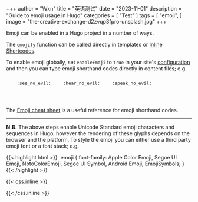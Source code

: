 +++
author = "Wxn"
title = "英语测试"
date = "2023-11-01"
description = "Guide to emoji usage in Hugo"
categories = [
    "Test"
]
tags = [
    "emoji",
]
image = "the-creative-exchange-d2zvqp3fpro-unsplash.jpg"
+++

Emoji can be enabled in a Hugo project in a number of ways. 
<!--more-->
The [`emojify`](https://gohugo.io/functions/emojify/) function can be called directly in templates or [Inline Shortcodes](https://gohugo.io/templates/shortcode-templates/#inline-shortcodes). 

To enable emoji globally, set `enableEmoji` to `true` in your site's [configuration](https://gohugo.io/getting-started/configuration/) and then you can type emoji shorthand codes directly in content files; e.g.

<p><span class="nowrap"><span class="emojify">🙈</span> <code>:see_no_evil:</code></span>  <span class="nowrap"><span class="emojify">🙉</span> <code>:hear_no_evil:</code></span>  <span class="nowrap"><span class="emojify">🙊</span> <code>:speak_no_evil:</code></span></p>
<br>

The [Emoji cheat sheet](http://www.emoji-cheat-sheet.com/) is a useful reference for emoji shorthand codes.

***

**N.B.** The above steps enable Unicode Standard emoji characters and sequences in Hugo, however the rendering of these glyphs depends on the browser and the platform. To style the emoji you can either use a third party emoji font or a font stack; e.g.

{{< highlight html >}}
.emoji {
  font-family: Apple Color Emoji, Segoe UI Emoji, NotoColorEmoji, Segoe UI Symbol, Android Emoji, EmojiSymbols;
}
{{< /highlight >}}

{{< css.inline >}}
<style>
.emojify {
	font-family: Apple Color Emoji, Segoe UI Emoji, NotoColorEmoji, Segoe UI Symbol, Android Emoji, EmojiSymbols;
	font-size: 2rem;
	vertical-align: middle;
}
@media screen and (max-width:650px) {
  .nowrap {
    display: block;
    margin: 25px 0;
  }
}
</style>
{{< /css.inline >}}
